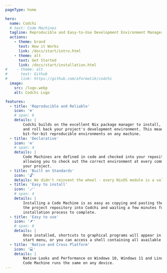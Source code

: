 ```yaml
---
pageType: home

hero:
  name: Codchi
  # text: Code Machines
  tagline: Reproducible and Easy-to-Use Development Environment Manager
  actions:
    - theme: brand
      text: How it Works
      link: /docs/start/intro.html
    - theme: alt
      text: Get Started
      link: /docs/start/installation.html
#    - theme: alt
#      text: Github
#      link: https://github.com/aformatik/codchi
  image:
    src: /logo.webp
    alt: Codchi Logo

features:
  - title: 'Reproducible and Reliable'
    icon: '❄️'
    # span: 6
    details: |
        Codchi builds on the excellent Nix package manager to install, update,
        and roll back your project's development environment. This means
        bit-for-bit reproducible environments on any machine.
  - title: 'Declarative'
    icon: '⚙️'
    # span: 4
    details: |
        Code Machines are defined in code and checked into your repository,
        allowing you to check out the correct environment at every commit of
        your project.
  - title: 'Built on Standards'
    icon: '🔓'
    details: We didn't reinvent the wheel - every NixOS module is a valid Code Machine. Also, every Code Machine is a valid NixOS module, so you're not locked into Codchi.
  - title: 'Easy to install'
    icon: '🪄'
    # span: 4
    details: |
        Installing a Code Machine is as easy as copying and pasting the link to
        the project repository into Codchi and waiting a few minutes for the
        installation process to complete. 
  - title: 'Easy to use'
    icon: '🪶'
    # span: 6
    details: |
        Once installed, shortcuts to graphical programs will appear in your
        start menu, or you can access a shell containing all available tools.
  - title: 'Native and Cross Platform'
    icon: '💻'
    details: |
        Native Looks and Performance on Windows 10, Windows 11 and Linux. Every
        Code Machine runs the same on any device.
---
```


